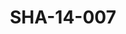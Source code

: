 ---
pid: SHA-14-007
title: SHA-14-007
language: en
collection: Sharhabil Ahmed
original_label: 
rights: Sharhabil Ahmed
location_of_original: Sharhabil Ahmed
photographer_or_studio: 
scanned_from: photograph 7.3 by 10.4
_date: '1965'
location: Tunisia
description: Sharhabil Ahmed his band and some others from al Marjan festival
additional_notes: 
permission_display: 'yes'
on_server: 'no'
on_website: 'no'
permalink: /photopages/en/SHA-14-007.html
layout: photo-page
---